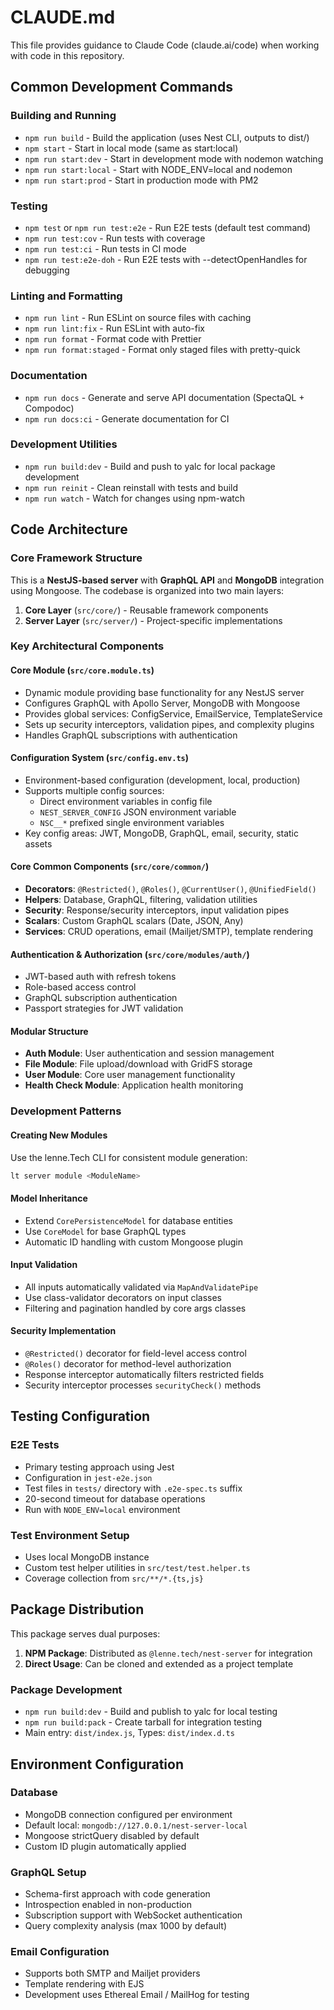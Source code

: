 # CLAUDE.md

This file provides guidance to Claude Code (claude.ai/code) when working with code in this repository.

## Common Development Commands

### Building and Running
- `npm run build` - Build the application (uses Nest CLI, outputs to dist/)
- `npm start` - Start in local mode (same as start:local)
- `npm run start:dev` - Start in development mode with nodemon watching
- `npm run start:local` - Start with NODE_ENV=local and nodemon
- `npm run start:prod` - Start in production mode with PM2

### Testing
- `npm test` or `npm run test:e2e` - Run E2E tests (default test command)
- `npm run test:cov` - Run tests with coverage
- `npm run test:ci` - Run tests in CI mode
- `npm run test:e2e-doh` - Run E2E tests with --detectOpenHandles for debugging

### Linting and Formatting
- `npm run lint` - Run ESLint on source files with caching
- `npm run lint:fix` - Run ESLint with auto-fix
- `npm run format` - Format code with Prettier
- `npm run format:staged` - Format only staged files with pretty-quick

### Documentation
- `npm run docs` - Generate and serve API documentation (SpectaQL + Compodoc)
- `npm run docs:ci` - Generate documentation for CI

### Development Utilities
- `npm run build:dev` - Build and push to yalc for local package development
- `npm run reinit` - Clean reinstall with tests and build
- `npm run watch` - Watch for changes using npm-watch

## Code Architecture

### Core Framework Structure
This is a **NestJS-based server** with **GraphQL API** and **MongoDB** integration using Mongoose. The codebase is organized into two main layers:

1. **Core Layer** (`src/core/`) - Reusable framework components
2. **Server Layer** (`src/server/`) - Project-specific implementations

### Key Architectural Components

#### Core Module (`src/core.module.ts`)
- Dynamic module providing base functionality for any NestJS server
- Configures GraphQL with Apollo Server, MongoDB with Mongoose
- Provides global services: ConfigService, EmailService, TemplateService
- Sets up security interceptors, validation pipes, and complexity plugins
- Handles GraphQL subscriptions with authentication

#### Configuration System (`src/config.env.ts`)
- Environment-based configuration (development, local, production)
- Supports multiple config sources:
  - Direct environment variables in config file
  - `NEST_SERVER_CONFIG` JSON environment variable
  - `NSC__*` prefixed single environment variables
- Key config areas: JWT, MongoDB, GraphQL, email, security, static assets

#### Core Common Components (`src/core/common/`)
- **Decorators**: `@Restricted()`, `@Roles()`, `@CurrentUser()`, `@UnifiedField()`
- **Helpers**: Database, GraphQL, filtering, validation utilities
- **Security**: Response/security interceptors, input validation pipes
- **Scalars**: Custom GraphQL scalars (Date, JSON, Any)
- **Services**: CRUD operations, email (Mailjet/SMTP), template rendering

#### Authentication & Authorization (`src/core/modules/auth/`)
- JWT-based auth with refresh tokens
- Role-based access control
- GraphQL subscription authentication
- Passport strategies for JWT validation

#### Modular Structure
- **Auth Module**: User authentication and session management
- **File Module**: File upload/download with GridFS storage
- **User Module**: Core user management functionality
- **Health Check Module**: Application health monitoring

### Development Patterns

#### Creating New Modules
Use the lenne.Tech CLI for consistent module generation:
```bash
lt server module <ModuleName>
```

#### Model Inheritance
- Extend `CorePersistenceModel` for database entities
- Use `CoreModel` for base GraphQL types
- Automatic ID handling with custom Mongoose plugin

#### Input Validation
- All inputs automatically validated via `MapAndValidatePipe`
- Use class-validator decorators on input classes
- Filtering and pagination handled by core args classes

#### Security Implementation
- `@Restricted()` decorator for field-level access control
- `@Roles()` decorator for method-level authorization  
- Response interceptor automatically filters restricted fields
- Security interceptor processes `securityCheck()` methods

## Testing Configuration

### E2E Tests
- Primary testing approach using Jest
- Configuration in `jest-e2e.json`
- Test files in `tests/` directory with `.e2e-spec.ts` suffix
- 20-second timeout for database operations
- Run with `NODE_ENV=local` environment

### Test Environment Setup
- Uses local MongoDB instance
- Custom test helper utilities in `src/test/test.helper.ts`
- Coverage collection from `src/**/*.{ts,js}`

## Package Distribution

This package serves dual purposes:
1. **NPM Package**: Distributed as `@lenne.tech/nest-server` for integration
2. **Direct Usage**: Can be cloned and extended as a project template

### Package Development
- `npm run build:dev` - Build and publish to yalc for local testing
- `npm run build:pack` - Create tarball for integration testing
- Main entry: `dist/index.js`, Types: `dist/index.d.ts`

## Environment Configuration

### Database
- MongoDB connection configured per environment
- Default local: `mongodb://127.0.0.1/nest-server-local`
- Mongoose strictQuery disabled by default
- Custom ID plugin automatically applied

### GraphQL Setup
- Schema-first approach with code generation
- Introspection enabled in non-production
- Subscription support with WebSocket authentication
- Query complexity analysis (max 1000 by default)

### Email Configuration
- Supports both SMTP and Mailjet providers
- Template rendering with EJS
- Development uses Ethereal Email / MailHog for testing